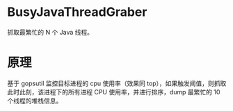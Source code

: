 # BusyJavaThreadGraber
抓取最繁忙的 N 个 Java 线程。

# 原理
基于 gopsutil 监控目标进程的 cpu 使用率（效果同 top），如果触发阈值，则抓取此时此刻，该进程下的所有进程 CPU 使用率，并进行排序，dump 最繁忙的 10 个线程的堆栈信息。
